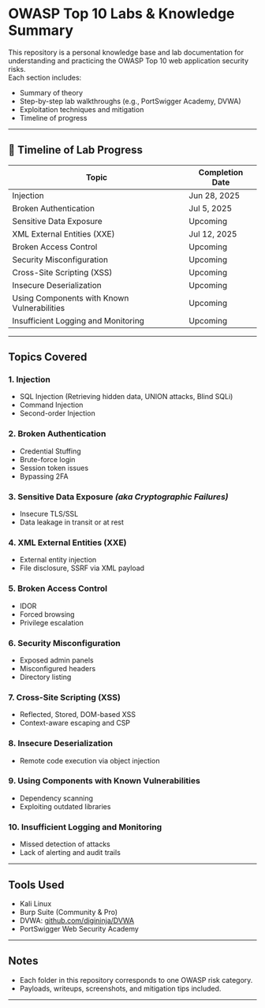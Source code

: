 # OWASP Top 10 Labs & Knowledge Summary

This repository is a personal knowledge base and lab documentation for understanding and practicing the OWASP Top 10 web application security risks.  
Each section includes:
-  Summary of theory
-  Step-by-step lab walkthroughs (e.g., PortSwigger Academy, DVWA)
-  Exploitation techniques and mitigation
-  Timeline of progress

---

## 📅 Timeline of Lab Progress

| Topic | Completion Date |
|-------|-----------------|
|  Injection | Jun 28, 2025 |
|  Broken Authentication | Jul 5, 2025 |
|  Sensitive Data Exposure | Upcoming |
|  XML External Entities (XXE) | Jul 12, 2025 |
|  Broken Access Control | Upcoming |
|  Security Misconfiguration | Upcoming |
|  Cross-Site Scripting (XSS) | Upcoming |
|  Insecure Deserialization | Upcoming |
|  Using Components with Known Vulnerabilities | Upcoming |
|  Insufficient Logging and Monitoring | Upcoming |

---

##  Topics Covered

### 1. **Injection**
- SQL Injection (Retrieving hidden data, UNION attacks, Blind SQLi)
- Command Injection
- Second-order Injection  

### 2. **Broken Authentication**
- Credential Stuffing
- Brute-force login
- Session token issues
- Bypassing 2FA  

### 3. **Sensitive Data Exposure** *(aka Cryptographic Failures)*
- Insecure TLS/SSL
- Data leakage in transit or at rest

### 4. **XML External Entities (XXE)**
- External entity injection
- File disclosure, SSRF via XML payload

### 5. **Broken Access Control**
- IDOR
- Forced browsing
- Privilege escalation

### 6. **Security Misconfiguration**
- Exposed admin panels
- Misconfigured headers
- Directory listing

### 7. **Cross-Site Scripting (XSS)**
- Reflected, Stored, DOM-based XSS
- Context-aware escaping and CSP

### 8. **Insecure Deserialization**
- Remote code execution via object injection

### 9. **Using Components with Known Vulnerabilities**
- Dependency scanning
- Exploiting outdated libraries

### 10. **Insufficient Logging and Monitoring**
- Missed detection of attacks
- Lack of alerting and audit trails

---

##  Tools Used

- Kali Linux
- Burp Suite (Community & Pro)
- DVWA: [github.com/digininja/DVWA](https://github.com/digininja/DVWA)
- PortSwigger Web Security Academy

---

##  Notes

- Each folder in this repository corresponds to one OWASP risk category.
- Payloads, writeups, screenshots, and mitigation tips included.

---





